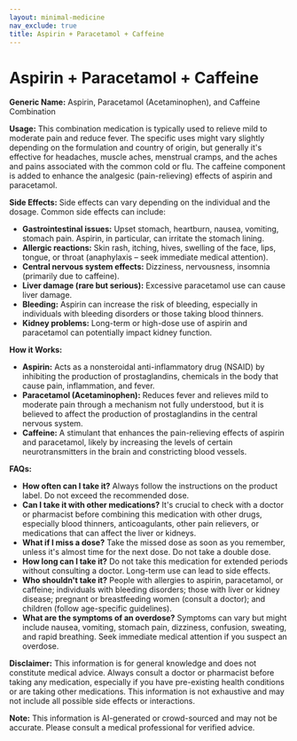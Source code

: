 ```yaml
---
layout: minimal-medicine
nav_exclude: true
title: Aspirin + Paracetamol + Caffeine
---
```


# Aspirin + Paracetamol + Caffeine

**Generic Name:**  Aspirin, Paracetamol (Acetaminophen), and Caffeine Combination

**Usage:** This combination medication is typically used to relieve mild to moderate pain and reduce fever.  The specific uses might vary slightly depending on the formulation and country of origin, but generally it's effective for headaches, muscle aches, menstrual cramps, and the aches and pains associated with the common cold or flu.  The caffeine component is added to enhance the analgesic (pain-relieving) effects of aspirin and paracetamol.

**Side Effects:**  Side effects can vary depending on the individual and the dosage. Common side effects can include:

* **Gastrointestinal issues:**  Upset stomach, heartburn, nausea, vomiting, stomach pain. Aspirin, in particular, can irritate the stomach lining.
* **Allergic reactions:** Skin rash, itching, hives, swelling of the face, lips, tongue, or throat (anaphylaxis – seek immediate medical attention).
* **Central nervous system effects:** Dizziness, nervousness, insomnia (primarily due to caffeine).
* **Liver damage (rare but serious):**  Excessive paracetamol use can cause liver damage.
* **Bleeding:** Aspirin can increase the risk of bleeding, especially in individuals with bleeding disorders or those taking blood thinners.
* **Kidney problems:**  Long-term or high-dose use of aspirin and paracetamol can potentially impact kidney function.


**How it Works:**

* **Aspirin:**  Acts as a nonsteroidal anti-inflammatory drug (NSAID) by inhibiting the production of prostaglandins, chemicals in the body that cause pain, inflammation, and fever.
* **Paracetamol (Acetaminophen):** Reduces fever and relieves mild to moderate pain through a mechanism not fully understood, but it is believed to affect the production of prostaglandins in the central nervous system.
* **Caffeine:**  A stimulant that enhances the pain-relieving effects of aspirin and paracetamol, likely by increasing the levels of certain neurotransmitters in the brain and constricting blood vessels.


**FAQs:**

* **How often can I take it?**  Always follow the instructions on the product label. Do not exceed the recommended dose.
* **Can I take it with other medications?**  It's crucial to check with a doctor or pharmacist before combining this medication with other drugs, especially blood thinners, anticoagulants, other pain relievers, or medications that can affect the liver or kidneys.
* **What if I miss a dose?**  Take the missed dose as soon as you remember, unless it's almost time for the next dose. Do not take a double dose.
* **How long can I take it?**  Do not take this medication for extended periods without consulting a doctor.  Long-term use can lead to side effects.
* **Who shouldn't take it?**  People with allergies to aspirin, paracetamol, or caffeine; individuals with bleeding disorders; those with liver or kidney disease; pregnant or breastfeeding women (consult a doctor); and children (follow age-specific guidelines).
* **What are the symptoms of an overdose?**  Symptoms can vary but might include nausea, vomiting, stomach pain, dizziness, confusion, sweating, and rapid breathing.  Seek immediate medical attention if you suspect an overdose.


**Disclaimer:** This information is for general knowledge and does not constitute medical advice. Always consult a doctor or pharmacist before taking any medication, especially if you have pre-existing health conditions or are taking other medications.  This information is not exhaustive and may not include all possible side effects or interactions.


**Note:** This information is AI-generated or crowd-sourced and may not be accurate. Please consult a medical professional for verified advice.